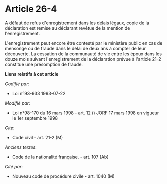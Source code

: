 # Article 26-4

A défaut de refus d'enregistrement dans les délais légaux, copie de la déclaration est remise au déclarant revêtue de la
mention de l'enregistrement.

L'enregistrement peut encore être contesté par le ministère public en cas de mensonge ou de fraude dans le délai de deux ans
à compter de leur découverte. La cessation de la communauté de vie entre les époux dans les douze mois suivant
l'enregistrement de la déclaration prévue à l'article 21-2 constitue une présomption de fraude.

**Liens relatifs à cet article**

_Codifié par_:

  - Loi n°93-933 1993-07-22

_Modifié par_:

  - Loi n°98-170 du 16 mars 1998 - art. 12 () JORF 17 mars 1998 en vigueur le 1er septembre 1998

_Cite_:

  - Code civil - art. 21-2 (M)

_Anciens textes_:

  - Code de la nationalité française. - art. 107 (Ab)

_Cité par_:

  - Nouveau code de procédure civile - art. 1040 (M)
